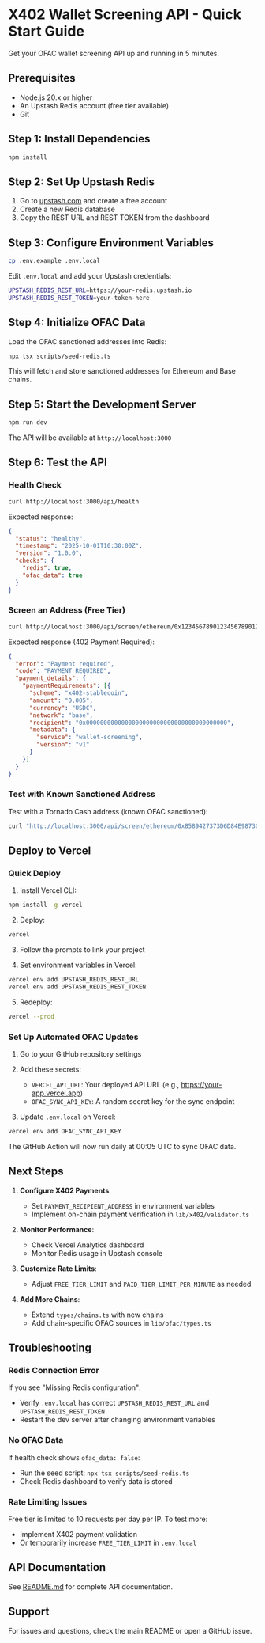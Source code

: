 # X402 Wallet Screening API - Quick Start Guide

Get your OFAC wallet screening API up and running in 5 minutes.

## Prerequisites

- Node.js 20.x or higher
- An Upstash Redis account (free tier available)
- Git

## Step 1: Install Dependencies

```bash
npm install
```

## Step 2: Set Up Upstash Redis

1. Go to [upstash.com](https://upstash.com) and create a free account
2. Create a new Redis database
3. Copy the REST URL and REST TOKEN from the dashboard

## Step 3: Configure Environment Variables

```bash
cp .env.example .env.local
```

Edit `.env.local` and add your Upstash credentials:

```bash
UPSTASH_REDIS_REST_URL=https://your-redis.upstash.io
UPSTASH_REDIS_REST_TOKEN=your-token-here
```

## Step 4: Initialize OFAC Data

Load the OFAC sanctioned addresses into Redis:

```bash
npx tsx scripts/seed-redis.ts
```

This will fetch and store sanctioned addresses for Ethereum and Base chains.

## Step 5: Start the Development Server

```bash
npm run dev
```

The API will be available at `http://localhost:3000`

## Step 6: Test the API

### Health Check

```bash
curl http://localhost:3000/api/health
```

Expected response:
```json
{
  "status": "healthy",
  "timestamp": "2025-10-01T10:30:00Z",
  "version": "1.0.0",
  "checks": {
    "redis": true,
    "ofac_data": true
  }
}
```

### Screen an Address (Free Tier)

```bash
curl http://localhost:3000/api/screen/ethereum/0x1234567890123456789012345678901234567890
```

Expected response (402 Payment Required):
```json
{
  "error": "Payment required",
  "code": "PAYMENT_REQUIRED",
  "payment_details": {
    "paymentRequirements": [{
      "scheme": "x402-stablecoin",
      "amount": "0.005",
      "currency": "USDC",
      "network": "base",
      "recipient": "0x0000000000000000000000000000000000000000",
      "metadata": {
        "service": "wallet-screening",
        "version": "v1"
      }
    }]
  }
}
```

### Test with Known Sanctioned Address

Test with a Tornado Cash address (known OFAC sanctioned):

```bash
curl "http://localhost:3000/api/screen/ethereum/0x8589427373D6D84E98730D7795D8f6f8731FDA16"
```

## Deploy to Vercel

### Quick Deploy

1. Install Vercel CLI:
```bash
npm install -g vercel
```

2. Deploy:
```bash
vercel
```

3. Follow the prompts to link your project

4. Set environment variables in Vercel:
```bash
vercel env add UPSTASH_REDIS_REST_URL
vercel env add UPSTASH_REDIS_REST_TOKEN
```

5. Redeploy:
```bash
vercel --prod
```

### Set Up Automated OFAC Updates

1. Go to your GitHub repository settings
2. Add these secrets:
   - `VERCEL_API_URL`: Your deployed API URL (e.g., https://your-app.vercel.app)
   - `OFAC_SYNC_API_KEY`: A random secret key for the sync endpoint

3. Update `.env.local` on Vercel:
```bash
vercel env add OFAC_SYNC_API_KEY
```

The GitHub Action will now run daily at 00:05 UTC to sync OFAC data.

## Next Steps

1. **Configure X402 Payments**:
   - Set `PAYMENT_RECIPIENT_ADDRESS` in environment variables
   - Implement on-chain payment verification in `lib/x402/validator.ts`

2. **Monitor Performance**:
   - Check Vercel Analytics dashboard
   - Monitor Redis usage in Upstash console

3. **Customize Rate Limits**:
   - Adjust `FREE_TIER_LIMIT` and `PAID_TIER_LIMIT_PER_MINUTE` as needed

4. **Add More Chains**:
   - Extend `types/chains.ts` with new chains
   - Add chain-specific OFAC sources in `lib/ofac/types.ts`

## Troubleshooting

### Redis Connection Error

If you see "Missing Redis configuration":
- Verify `.env.local` has correct `UPSTASH_REDIS_REST_URL` and `UPSTASH_REDIS_REST_TOKEN`
- Restart the dev server after changing environment variables

### No OFAC Data

If health check shows `ofac_data: false`:
- Run the seed script: `npx tsx scripts/seed-redis.ts`
- Check Redis dashboard to verify data is stored

### Rate Limiting Issues

Free tier is limited to 10 requests per day per IP. To test more:
- Implement X402 payment validation
- Or temporarily increase `FREE_TIER_LIMIT` in `.env.local`

## API Documentation

See [README.md](./README.md) for complete API documentation.

## Support

For issues and questions, check the main README or open a GitHub issue.
